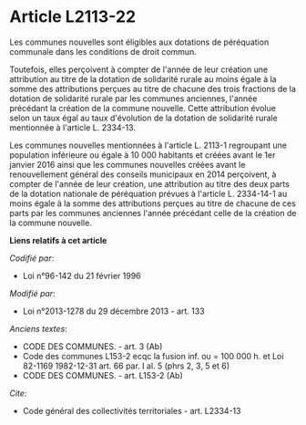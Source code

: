 # Article L2113-22

Les communes nouvelles sont éligibles aux dotations de péréquation communale dans les conditions de droit commun. 

Toutefois, elles perçoivent à compter de l'année de leur création une attribution au titre de la dotation de solidarité
rurale au moins égale à la somme des attributions perçues au titre de chacune des trois fractions de la dotation de
solidarité rurale par les communes anciennes, l'année précédant la création de la commune nouvelle. Cette attribution évolue
selon un taux égal au taux d'évolution de la dotation de solidarité rurale mentionnée à l'article L. 2334-13.

Les communes nouvelles mentionnées à l'article L. 2113-1 regroupant une population inférieure ou égale à 10 000 habitants et
créées avant le 1er janvier 2016 ainsi que les communes nouvelles créées avant le renouvellement général des conseils
municipaux en 2014 perçoivent, à compter de l'année de leur création, une attribution au titre des deux parts de la dotation
nationale de péréquation prévues à l'article L. 2334-14-1 au moins égale à la somme des attributions perçues au titre de
chacune de ces parts par les communes anciennes l'année précédant celle de la création de la commune nouvelle.

**Liens relatifs à cet article**

_Codifié par_:

  - Loi n°96-142 du 21 février 1996

_Modifié par_:

  - Loi n°2013-1278 du 29 décembre 2013 - art. 133

_Anciens textes_:

  - CODE DES COMMUNES. - art. 3 (Ab)
  - Code des communes L153-2 ecqc la fusion inf. ou = 100 000 h. et Loi 82-1169 1982-12-31 art. 66 par. I al. 5 (phrs 2, 3, 5 et 6)
  - CODE DES COMMUNES. - art. L153-2 (Ab)

_Cite_:

  - Code général des collectivités territoriales - art. L2334-13
